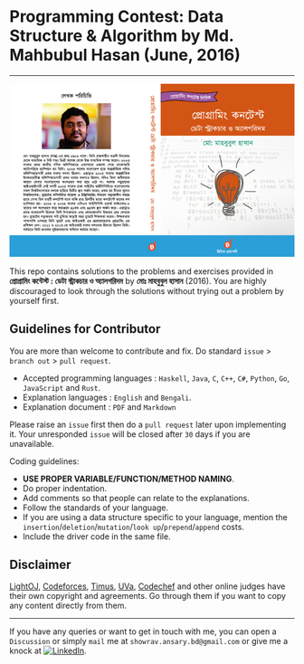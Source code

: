 # Programming Contest: Data Structure & Algorithm by Md. Mahbubul Hasan (June, 2016) #
---
<p align="center"><img src="Cover.png"></p>


This repo contains solutions to the problems and exercises provided in __প্রোগ্রামিং কন্টেস্ট : ডেটা স্ট্রাকচার ও অ্যালগরিদম__ by __মোঃ মাহবুবুল হাসান__ (2016). You are highly discouraged to look through the solutions without trying out a problem by yourself first.


## Guidelines for Contributor

You are more than welcome to contribute and fix. Do standard `issue` > `branch out` > `pull request`.
* Accepted programming languages : `Haskell`, `Java`, `C`, `C++`, `C#`, `Python`, `Go`, `JavaScript` and `Rust`.
* Explanation languages : `English` and `Bengali`.
* Explanation document : `PDF` and `Markdown`


Please raise an `issue` first then do a `pull request` later upon implementing it. Your unresponded `issue` will be closed after `30` days if you are unavailable.

Coding guidelines:

* __USE PROPER VARIABLE/FUNCTION/METHOD NAMING__.
* Do proper indentation.
* Add comments so that people can relate to the explanations.
* Follow the standards of your language.
* If you are using a data structure specific to your language, mention the `insertion`/`deletion`/`mutation`/`look up`/`prepend`/`append` costs.
* Include the driver code in the same file.

## Disclaimer

[LightOJ](https://lightoj.com/home), [Codeforces](https://codeforces.com/), [Timus](https://acm.timus.ru/), [UVa](https://onlinejudge.org/), [Codechef](https://www.codechef.com/) and other online judges have their own copyright and agreements. Go through them if you want to copy any content directly from them.

---
If you have any queries or want to get in touch with me, you can open a `Discussion` or simply `mail` me at `showrav.ansary.bd@gmail.com` or give me a knock at <a href="https://www.linkedin.com/in/showrav-ansary/" target="_blank"><img alt="LinkedIn" src="https://img.shields.io/badge/linkedin-%230077B5.svg?&style=for-the-badge&logo=linkedin&logoColor=white" /></a>.
